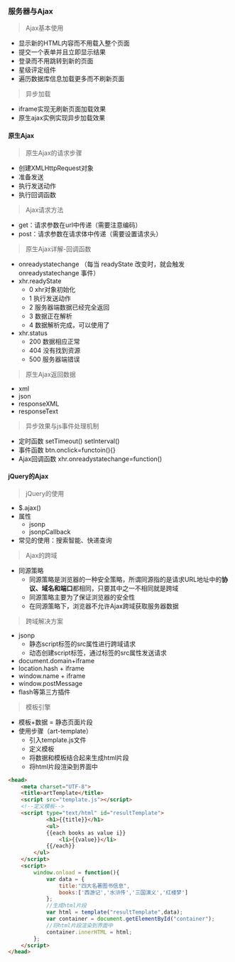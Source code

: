 ### 服务器与Ajax

> Ajax基本使用

- 显示新的HTML内容而不用载入整个页面
- 提交一个表单并且立即显示结果
- 登录而不用跳转到新的页面
- 星级评定组件
- 遍历数据库信息加载更多而不刷新页面



> 异步加载

- iframe实现无刷新页面加载效果
- 原生ajax实例实现异步加载效果



#### 原生Ajax

> 原生Ajax的请求步骤

- 创建XMLHttpRequest对象
- 准备发送
- 执行发送动作
- 执行回调函数



> Ajax请求方法

- get：请求参数在url中传递（需要注意编码）
- post：请求参数在请求体中传递（需要设置请求头）



> 原生Ajax详解-回调函数

- onreadystatechange  （每当 readyState 改变时，就会触发 onreadystatechange 事件）
- xhr.readyState
  - 0  xhr对象初始化
  - 1  执行发送动作
  - 2  服务器端数据已经完全返回
  - 3  数据正在解析
  - 4  数据解析完成，可以使用了
- xhr.status
  - 200 数据相应正常
  - 404 没有找到资源
  - 500 服务器端错误



> 原生Ajax返回数据

- xml
- json
- responseXML
- responseText



> 异步效果与js事件处理机制

- 定时函数
  setTimeout()
  setInterval()
- 事件函数
  btn.onclick=functoin(){}
- Ajax回调函数
  xhr.onreadystatechange=function()



#### jQuery的Ajax

> jQuery的使用

- $.ajax()
- 属性
  - jsonp
  - jsonpCallback
- 常见的使用：搜索智能、快递查询



> Ajax的跨域

- 同源策略
  - 同源策略是浏览器的一种安全策略，所谓同源指的是请求URL地址中的**协议、域名和端口**都相同，只要其中之一不相同就是跨域
  - 同源策略主要为了保证浏览器的安全性
  - 在同源策略下，浏览器不允许Ajax跨域获取服务器数据



> 跨域解决方案

- jsonp
  - 静态script标签的src属性进行跨域请求
  - 动态创建script标签，通过标签的src属性发送请求
- document.domain+iframe
- location.hash + iframe
- window.name + iframe
- window.postMessage 
- flash等第三方插件



> 模板引擎

- 模板+数据 = 静态页面片段
- 使用步骤（art-template）
  - 引入template.js文件
  - 定义模板
  - 将数据和模板结合起来生成html片段
  - 将html片段渲染到界面中

``` html
<head>
    <meta charset="UTF-8">
    <title>artTemplate</title>
    <script src="template.js"></script>
    <!--定义模板-->
    <script type="text/html" id="resultTemplate">
            <h1>{{title}}</h1>
            <ul>
            {{each books as value i}}
                <li>{{value}}</li>
            {{/each}}
        </ul>
    </script>
    <script>
        window.onload = function(){
            var data = {
                title:"四大名著图书信息",
                books:['西游记','水浒传','三国演义','红楼梦']
            };
            //生成html片段
            var html = template("resultTemplate",data);
            var container = document.getElementById("container");
            //将html片段渲染到界面中
            container.innerHTML = html;
        };
    </script>
</head>
```





